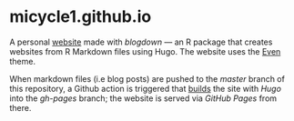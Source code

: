 # micycle1.github.io

A personal [website](https://micycle1.github.io) made with *blogdown* — an R package that creates websites from R Markdown files using Hugo. The website uses the [Even](https://github.com/olOwOlo/hugo-theme-even) theme.

When markdown files (i.e blog posts) are pushed to the *master* branch of this repository, a Github action is triggered that [builds](https://github.com/chabad360/hugo-gh-pages) the site with *Hugo* into the *gh-pages* branch; the website is served via *GitHub Pages* from there.
